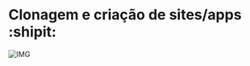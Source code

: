 # Clonagem e criação de sites/apps :shipit:

![IMG](https://dkrn4sk0rn31v.cloudfront.net/2018/01/17135411/html.png)
